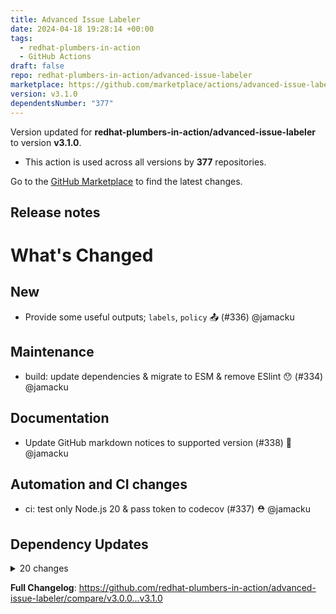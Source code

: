 ```yaml
---
title: Advanced Issue Labeler
date: 2024-04-18 19:28:14 +00:00
tags:
  - redhat-plumbers-in-action
  - GitHub Actions
draft: false
repo: redhat-plumbers-in-action/advanced-issue-labeler
marketplace: https://github.com/marketplace/actions/advanced-issue-labeler
version: v3.1.0
dependentsNumber: "377"
---
```



Version updated for **redhat-plumbers-in-action/advanced-issue-labeler** to version **v3.1.0**.
- This action is used across all versions by **377** repositories.

Go to the [GitHub Marketplace](https://github.com/marketplace/actions/advanced-issue-labeler) to find the latest changes.

## Release notes

# What's Changed

## New

* Provide some useful outputs; `labels`, `policy` :outbox_tray: (#336) @jamacku

## Maintenance

* build: update dependencies & migrate to ESM & remove ESlint :hushed: (#334) @jamacku

## Documentation

* Update GitHub markdown notices to supported version (#338) :lipstick: @jamacku

## Automation and CI changes

* ci: test only Node.js 20 & pass token to codecov (#337) :rescue_worker_helmet: @jamacku

## Dependency Updates

<details>
<summary>20 changes</summary>

* chore(deps): update yarn to v4 (main) (#310) @renovatebot
* chore(deps): update release-drafter/release-drafter action to v6 (main) (#307) @renovatebot
* chore(deps): update github/codeql-action action to v3 (main) (#306) @renovatebot
* chore(deps): update codecov/codecov-action action to v4 (main) (#303) @renovatebot
* chore(deps): update actions/upload-artifact action to v4 (main) (#302) @renovatebot
* chore(deps): update actions/setup-node action to v4 (main) (#301) @renovatebot
* chore(deps): update dependency typescript to v5.4.5 (main) (#296) @renovatebot
* chore(deps): update dependency eslint to v8.57.0 (main) (#295) @renovatebot
* chore(deps): update dependency @types/node to v18.19.31 (main) (#293) @renovatebot
* chore(deps): update dependency prettier to v3.2.5 (main) (#294) @renovatebot
* chore(deps): update dependency typescript to v5.3.3 (main) (#292) @renovatebot
* chore(deps): update dependency prettier to v3.2.4 (main) (#291) @renovatebot
* chore(deps): update dependency eslint-plugin-prettier to v5.1.3 (main) (#290) @renovatebot
* chore(deps): update dependency @types/node to v18.19.14 (main) (#289) @renovatebot
* chore(deps): update dependency eslint-plugin-prettier to v5.1.2 (main) (#288) @renovatebot
* fix(deps): update dependency @octokit/core to v5.0.2 (main) (#283) @renovatebot
* chore(deps): update dependency eslint to v8.56.0 (main) (#287) @renovatebot
* chore(deps): update dependency ts-node to v10.9.2 (main) (#286) @renovatebot
* chore(deps): update dependency @types/node to v18.19.4 (main) (#285) @renovatebot
* chore(deps): update dependency @types/node to v18.19.2 (main) (#284) @renovatebot
</details>

**Full Changelog**: https://github.com/redhat-plumbers-in-action/advanced-issue-labeler/compare/v3.0.0...v3.1.0

